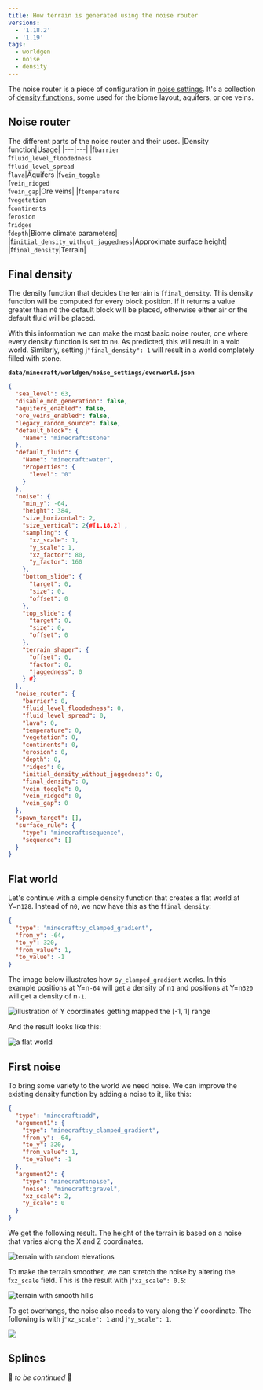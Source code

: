 ```yaml
---
title: How terrain is generated using the noise router
versions:
  - '1.18.2'
  - '1.19'
tags:
  - worldgen
  - noise
  - density
---
```


The noise router is a piece of configuration in [noise settings](/worldgen/noise-settings/). It's a collection of [density functions](/guides/density-functions/), some used for the biome layout, aquifers, or ore veins.

## Noise router
The different parts of the noise router and their uses.
|Density function|Usage|
|---|---|
|f`barrier`<br>f`fluid_level_floodedness`<br>f`fluid_level_spread`<br>f`lava`|Aquifers
|f`vein_toggle`<br>f`vein_ridged`<br>f`vein_gap`|Ore veins|
|f`temperature`<br>f`vegetation`<br>f`continents`<br>f`erosion`<br>f`ridges`<br>f`depth`|Biome climate parameters|
|f`initial_density_without_jaggedness`|Approximate surface height|
|f`final_density`|Terrain|

## Final density
The density function that decides the terrain is f`final_density`. This density function will be computed for every block position. If it returns a value greater than n`0` the default block will be placed, otherwise either air or the default fluid will be placed.

With this information we can make the most basic noise router, one where every density function is set to n`0`. As predicted, this will result in a void world. Similarly, setting j`"final_density": 1` will result in a world completely filled with stone.

**`data/minecraft/worldgen/noise_settings/overworld.json`**
```json
{
  "sea_level": 63,
  "disable_mob_generation": false,
  "aquifers_enabled": false,
  "ore_veins_enabled": false,
  "legacy_random_source": false,
  "default_block": {
    "Name": "minecraft:stone"
  },
  "default_fluid": {
    "Name": "minecraft:water",
    "Properties": {
      "level": "0"
    }
  },
  "noise": {
    "min_y": -64,
    "height": 384,
    "size_horizontal": 2,
    "size_vertical": 2{#[1.18.2] ,
    "sampling": {
      "xz_scale": 1,
      "y_scale": 1,
      "xz_factor": 80,
      "y_factor": 160
    },
    "bottom_slide": {
      "target": 0,
      "size": 0,
      "offset": 0
    },
    "top_slide": {
      "target": 0,
      "size": 0,
      "offset": 0
    },
    "terrain_shaper": {
      "offset": 0,
      "factor": 0,
      "jaggedness": 0
    } #}
  },
  "noise_router": {
    "barrier": 0,
    "fluid_level_floodedness": 0,
    "fluid_level_spread": 0,
    "lava": 0,
    "temperature": 0,
    "vegetation": 0,
    "continents": 0,
    "erosion": 0,
    "depth": 0,
    "ridges": 0,
    "initial_density_without_jaggedness": 0,
    "final_density": 0,
    "vein_toggle": 0,
    "vein_ridged": 0,
    "vein_gap": 0
  },
  "spawn_target": [],
  "surface_rule": {
    "type": "minecraft:sequence",
    "sequence": []
  }
}
```

## Flat world
Let's continue with a simple density function that creates a flat world at Y=n`128`. Instead of n`0`, we now have this as the f`final_density`:
```json
{
  "type": "minecraft:y_clamped_gradient",
  "from_y": -64,
  "to_y": 320,
  "from_value": 1,
  "to_value": -1
}
```
The image below illustrates how s`y_clamped_gradient` works. In this example positions at Y=n`-64` will get a density of n`1` and positions at Y=n`320` will get a density of n`-1`.

![illustration of Y coordinates getting mapped the [-1, 1] range](https://user-images.githubusercontent.com/17352009/184545378-5e00870e-35d5-4b9c-9336-269571f6c194.png)

And the result looks like this:

![a flat world](https://user-images.githubusercontent.com/17352009/170412400-52b1db55-3daf-48a9-b436-22119fe9ba06.png)


## First noise
To bring some variety to the world we need noise. We can improve the existing density function by adding a noise to it, like this:
```json
{
  "type": "minecraft:add",
  "argument1": {
    "type": "minecraft:y_clamped_gradient",
    "from_y": -64,
    "to_y": 320,
    "from_value": 1,
    "to_value": -1
  },
  "argument2": {
    "type": "minecraft:noise",
    "noise": "minecraft:gravel",
    "xz_scale": 2,
    "y_scale": 0
  }
}
```

We get the following result. The height of the terrain is based on a noise that varies along the X and Z coordinates.

![terrain with random elevations](https://user-images.githubusercontent.com/17352009/170411319-2a797950-95c4-4b90-b1a5-ff2ae4ae66ef.png)

To make the terrain smoother, we can stretch the noise by altering the f`xz_scale` field. This is the result with j`"xz_scale": 0.5`:

![terrain with smooth hills](https://user-images.githubusercontent.com/17352009/170411382-6a84f017-5c71-4e63-b90d-c17104ef57b1.png)

To get overhangs, the noise also needs to vary along the Y coordinate. The following is with j`"xz_scale": 1` and j`"y_scale": 1`.

![](https://user-images.githubusercontent.com/17352009/170412018-757999be-4595-4be8-9943-a3d3395a2add.png)

## Splines
🚧 *to be continued* 🚧
